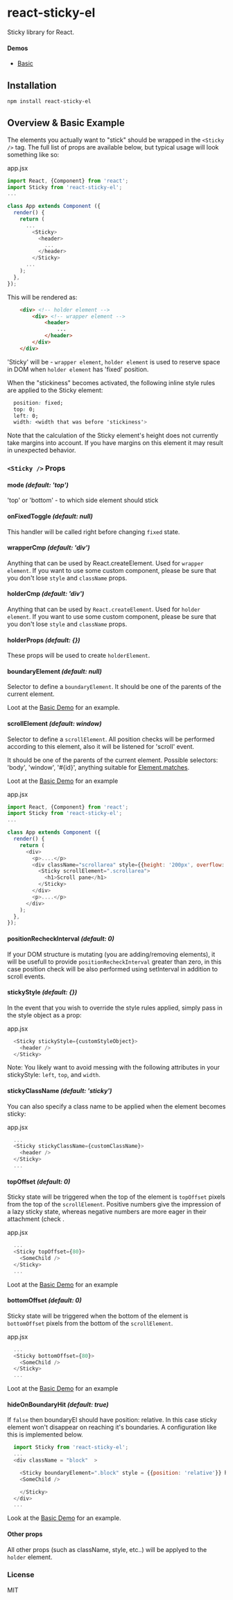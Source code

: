 react-sticky-el
============
Sticky library for React.

#### Demos
  - [Basic](http://rawgit.com/gm0t/react-sticky-el/master/dist/examples/index.html)

## Installation
```sh
npm install react-sticky-el
```

## Overview & Basic Example

The elements you actually want to "stick" should be wrapped in the `<Sticky />` tag. The full list of props are available below, but typical usage will look something like so:

app.jsx
```js
import React, {Component} from 'react';
import Sticky from 'react-sticky-el';
...

class App extends Component ({
  render() {
    return (
      ...
        <Sticky>
          <header>
            ...
          </header>
        </Sticky>
      ...
    );
  },
});

```

This will be rendered as:

```html
    <div> <!-- holder element -->
        <div> <!-- wrapper element -->
            <header>
                ...
            </header>
        </div>
    </div>
```

'Sticky' will be - `wrapper element`, `holder element` is used to reserve space in DOM when `holder element` has 'fixed' position.

When the "stickiness" becomes activated, the following inline style rules are applied to the Sticky element:

```css
  position: fixed;
  top: 0;
  left: 0;
  width: <width that was before 'stickiness'>
```

Note that the calculation of the Sticky element's height does not currently take margins into account. If you have margins on this element it may result in unexpected behavior.

### `<Sticky />` Props

#### mode _(default: 'top')_

'top' or 'bottom' - to which side element should stick

#### onFixedToggle _(default: null)_

This handler will be called right before changing `fixed` state.

#### wrapperCmp _(default: 'div')_

Anything that can be used by React.createElement. Used for `wrapper element`.
If you want to use some custom component, please be sure that you don't lose `style` and `className` props.

#### holderCmp _(default: 'div')_

Anything that can be used by `React.createElement`. Used for `holder element`.
If you want to use some custom component, please be sure that you don't lose `style` and `className` props.

#### holderProps _(default: {})_

These props will be used to create `holderElement`.

#### boundaryElement _(default: null)_

Selector to define a `boundaryElement`.
It should be one of the parents of the current element.

Loot at the [Basic Demo](http://rawgit.com/gm0t/react-sticky-el/master/dist/examples/index.html) for an example.

#### scrollElement _(default: window)_

Selector to define a `scrollElement`. All position checks will be performed according to this element, also it will be listened for 'scroll' event.

It should be one of the parents of the current element.
Possible selectors: 'body', 'window', '#{id}', anything suitable for [Element.matches](https://developer.mozilla.org/ru/docs/Web/API/Element/matches).

Loot at the [Basic Demo](http://rawgit.com/gm0t/react-sticky-el/master/dist/examples/index.html) for an example

app.jsx
```js
import React, {Component} from 'react';
import Sticky from 'react-sticky-el';
...

class App extends Component ({
  render() {
    return (
      <div>
        <p>....</p>  
        <div className="scrollarea" style={{height: '200px', overflow: 'scroll'}}>
          <Sticky scrollElement=".scrollarea">
            <h1>Scroll pane</h1>
          </Sticky>
        </div>
        <p>....</p>
      </div>
    );
  },
});

```

#### positionRecheckInterval _(default: 0)_

If your DOM structure is mutating (you are adding/removing elements), it will be usefull to provide `positionRecheckInterval` greater than zero, in this case position check will be also performed using setInterval in addition to scroll events.

#### stickyStyle _(default: {})_
In the event that you wish to override the style rules applied, simply pass in the style object as a prop:

app.jsx
```js
  <Sticky stickyStyle={customStyleObject}>
    <header />
  </Sticky>
```

Note: You likely want to avoid messing with the following attributes in your stickyStyle: `left`, `top`, and `width`.

#### stickyClassName _(default: 'sticky')_
You can also specify a class name to be applied when the element becomes sticky:

app.jsx
```js
  ...
  <Sticky stickyClassName={customClassName}>
    <header />
  </Sticky>
  ...
```

#### topOffset _(default: 0)_
Sticky state will be triggered when the top of the element is `topOffset` pixels from the top of the `scrollElement`. Positive numbers give the impression of a lazy sticky state, whereas negative numbers are more eager in their attachment (check .

app.jsx
```js
  ...
  <Sticky topOffset={80}>
    <SomeChild />
  </Sticky>
  ...
```

Loot at the [Basic Demo](http://rawgit.com/gm0t/react-sticky-el/master/dist/examples/index.html) for an example

#### bottomOffset _(default: 0)_
Sticky state will be triggered when the bottom of the element is `bottomOffset` pixels from the bottom of the `scrollElement`.

app.jsx
```js
  ...
  <Sticky bottomOffset={80}>
    <SomeChild />
  </Sticky>
  ...
```

Loot at the [Basic Demo](http://rawgit.com/gm0t/react-sticky-el/master/dist/examples/index.html) for an example

#### hideOnBoundaryHit _(default: true)_
If `false` then boundaryEl should have position: relative. In this case sticky element won't disappear on reaching it's boundaries. A configuration like this is implemented below.
<br />
```js
  import Sticky from 'react-sticky-el';
  ...
  <div className = "block"  >

    <Sticky boundaryElement=".block" style = {{position: 'relative'}} hideOnBoundaryHit={false}>
    <SomeChild />

    </Sticky>
  </div>
  ...
```

Look at the [Basic Demo](http://rawgit.com/gm0t/react-sticky-el/master/dist/examples/index.html) for an example.

#### Other props
All other props (such as className, style, etc..) will be applyed to the `holder` element.


### License
MIT
